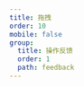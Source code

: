 ```yaml
---
title: 拖拽
order: 10
mobile: false
group:
  title: 操作反馈
  order: 1
  path: feedback
---
```


<code src="../demo/Drag.jsx"></code>
<API src="../src/Drag.tsx"></API>
